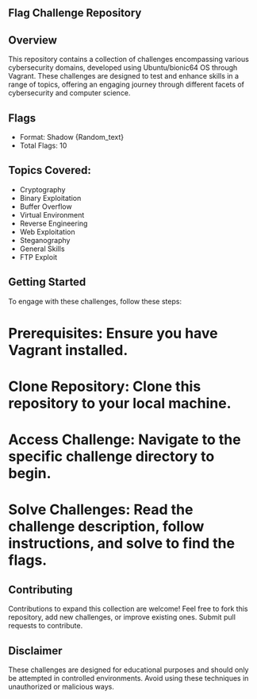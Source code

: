 ## Flag Challenge Repository
## Overview
This repository contains a collection of challenges encompassing various cybersecurity domains, developed using Ubuntu/bionic64 OS through Vagrant. These challenges are designed to test and enhance skills in a range of topics, offering an engaging journey through different facets of cybersecurity and computer science.

## Flags
- Format: Shadow {Random_text}
- Total Flags: 10

## Topics Covered:
- Cryptography
- Binary Exploitation
- Buffer Overflow
- Virtual Environment
- Reverse Engineering
- Web Exploitation
- Steganography
- General Skills
- FTP Exploit

## Getting Started
To engage with these challenges, follow these steps:

# Prerequisites: Ensure you have Vagrant installed.
# Clone Repository: Clone this repository to your local machine.
# Access Challenge: Navigate to the specific challenge directory to begin.
# Solve Challenges: Read the challenge description, follow instructions, and solve to find the flags.

## Contributing
Contributions to expand this collection are welcome! Feel free to fork this repository, add new challenges, or improve existing ones. Submit pull requests to contribute.

## Disclaimer
These challenges are designed for educational purposes and should only be attempted in controlled environments. Avoid using these techniques in unauthorized or malicious ways.

